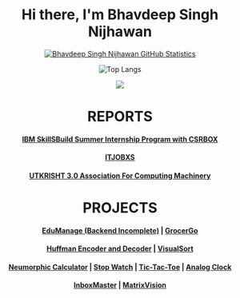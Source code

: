 <div align="center">

# Hi there, I'm Bhavdeep Singh Nijhawan

[![Bhavdeep Singh Nijhawan GitHub Statistics](https://github-readme-stats.vercel.app/api?username=BhavdeepSinghNijhawan)](https://github.com/BhavdeepSinghNijhawan/github-readme-stats)

![Top Langs](https://github-readme-stats.vercel.app/api/top-langs/?username=BhavdeepSinghNijhawan&layout=compact)

![](https://komarev.com/ghpvc/?username=BhavdeepSinghNijhawan&label=PROFILE+VIEWS&color=blue&style=plastic)

<h1>REPORTS</h1>

#### [IBM SkillSBuild Summer Internship Program with CSRBOX](https://github.com/BhavdeepSinghNijhawan/IBM-SkillsBuild-Summer-Internship-Program-with-CSRBOX)

#### [ITJOBXS](https://github.com/BhavdeepSinghNijhawan/ITJOBXS-Internship)

#### [UTKRISHT 3.0 Association For Computing Machinery](https://github.com/BhavdeepSinghNijhawan/UTKRISHT-3.0-Association-for-Computing-Machinery-Internship)

<h1>PROJECTS</h1>

#### [EduManage (Backend Incomplete)](https://edumanagenijhawan.vercel.app/) | [GrocerGo](https://grocery-shopping-website-theta.vercel.app/)

#### [Huffman Encoder and Decoder](https://bhavdeepsinghnijhawan.github.io/Huffman-Encoder-and-Decoder/) | [VisualSort](https://github.com/BhavdeepSinghNijhawan/VisualSort)

#### [Neumorphic Calculator](https://bhavdeepsinghnijhawan.github.io/Neumorphic-Calculator/) | [Stop Watch](https://bhavdeepsinghnijhawan.github.io/Stop-Watch/) | [Tic-Tac-Toe](https://bhavdeepsinghnijhawan.github.io/Tic-Tac-Toe/) | [Analog Clock](https://bhavdeepsinghnijhawan.github.io/Analog-Clock/)

#### [InboxMaster](https://github.com/BhavdeepSinghNijhawan/InboxMaster) | [MatrixVision](https://github.com/BhavdeepSinghNijhawan/MatrixVision)

</div>
